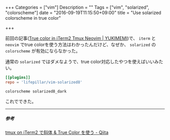 +++
Categories = ["vim"]
Description = ""
Tags = ["vim", "solarized", "colorscheme"]
date = "2016-09-19T11:15:50+09:00"
title = "Use solarized colorscheme in true color"

+++

前回の記事([True color in iTerm2 Tmux Neovim | YUKIMEMI](http://yukimemi.github.io/post/2016-09-19_True%20color%20in%20iTerm2%20Tmux%20Neovim/))で、 `iterm` と `neovim` でtrue colorを使う方法はわかったんだけど、なぜか、 `solarized` の `colorscheme` が有効にならなかった。


通常の `solarized` ではダメなようで、true color対応したやつを使えばいいみたい。

```toml
[[plugins]]
repo = 'lifepillar/vim-solarized8'
```

```vim
colorscheme solarized8_dark
```

これでできた。

- - -
##### 参考

[tmux on iTerm2 で斜体 & True Color を使う - Qiita](http://qiita.com/delphinus35/items/b8c1a8d3af9bbacb85b8)

